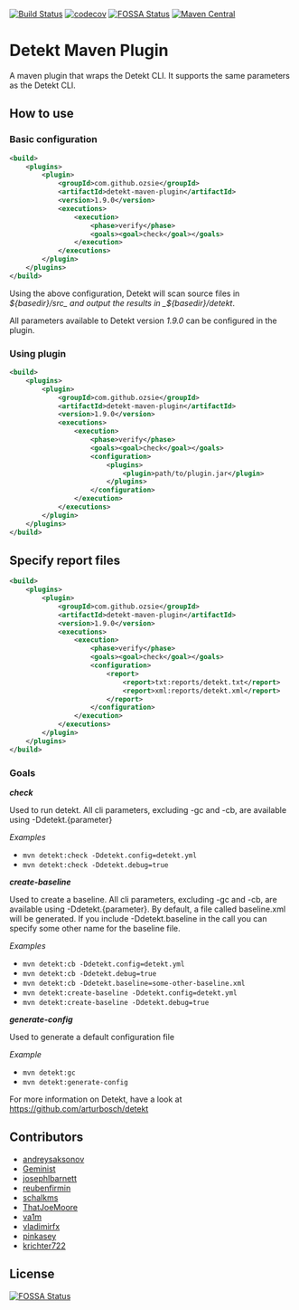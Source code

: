 [![Build Status](https://travis-ci.org/Ozsie/detekt-maven-plugin.svg?branch=master)](https://travis-ci.org/Ozsie/detekt-maven-plugin)
[![codecov](https://codecov.io/gh/Ozsie/detekt-maven-plugin/branch/master/graph/badge.svg)](https://codecov.io/gh/Ozsie/detekt-maven-plugin)
[![FOSSA Status](https://app.fossa.io/api/projects/git%2Bgithub.com%2FOzsie%2Fdetekt-maven-plugin.svg?type=shield)](https://app.fossa.io/projects/git%2Bgithub.com%2FOzsie%2Fdetekt-maven-plugin?ref=badge_shield)
[![Maven Central](https://img.shields.io/maven-central/v/com.github.ozsie/detekt-maven-plugin.svg?label=Maven%20Central)](https://search.maven.org/search?q=g:%22com.github.ozsie%22%20AND%20a:%22detekt-maven-plugin%22)

# Detekt Maven Plugin

A maven plugin that wraps the Detekt CLI. It supports the same parameters as the Detekt CLI.

## How to use
### Basic configuration
```xml
<build>
    <plugins>
        <plugin>
            <groupId>com.github.ozsie</groupId>
            <artifactId>detekt-maven-plugin</artifactId>
            <version>1.9.0</version>
            <executions>
                <execution>
                    <phase>verify</phase>
                    <goals><goal>check</goal></goals>
                </execution>
            </executions>
        </plugin>
    </plugins>
</build>
```
Using the above configuration, Detekt will scan source files in _${basedir}/src_ and output the results in _${basedir}/detekt_.

All parameters available to Detekt version _1.9.0_ can be configured in
the plugin.


### Using plugin
```xml
<build>
    <plugins>
        <plugin>
            <groupId>com.github.ozsie</groupId>
            <artifactId>detekt-maven-plugin</artifactId>
            <version>1.9.0</version>
            <executions>
                <execution>
                    <phase>verify</phase>
                    <goals><goal>check</goal></goals>
                    <configuration>
                        <plugins>
                            <plugin>path/to/plugin.jar</plugin>
                        </plugins>
                    </configuration>
                </execution>
            </executions>
        </plugin>
    </plugins>
</build>
```

## Specify report files
```xml
<build>
    <plugins>
        <plugin>
            <groupId>com.github.ozsie</groupId>
            <artifactId>detekt-maven-plugin</artifactId>
            <version>1.9.0</version>
            <executions>
                <execution>
                    <phase>verify</phase>
                    <goals><goal>check</goal></goals>
                    <configuration>
                        <report>
                            <report>txt:reports/detekt.txt</report>
                            <report>xml:reports/detekt.xml</report>
                        </report>
                    </configuration>
                </execution>
            </executions>
        </plugin>
    </plugins>
</build>
```
### Goals
***check***

Used to run detekt. All cli parameters, excluding -gc and -cb, are available using -Ddetekt.{parameter}

_Examples_

 * `mvn detekt:check -Ddetekt.config=detekt.yml`
 * `mvn detekt:check -Ddetekt.debug=true`

***create-baseline***

Used to create a baseline. All cli parameters, excluding -gc and -cb,
are available using -Ddetekt.{parameter}. By default, a file called
baseline.xml will be generated. If you include -Ddetekt.baseline in the
call you can specify some other name for the baseline file.

_Examples_

*  `mvn detekt:cb -Ddetekt.config=detekt.yml`
 * `mvn detekt:cb -Ddetekt.debug=true`
*  `mvn detekt:cb -Ddetekt.baseline=some-other-baseline.xml`
*  `mvn detekt:create-baseline -Ddetekt.config=detekt.yml`
 * `mvn detekt:create-baseline -Ddetekt.debug=true`

***generate-config***

Used to generate a default configuration file

_Example_

 * `mvn detekt:gc`
 * `mvn detekt:generate-config`
 
 For more information on Detekt, have a look at https://github.com/arturbosch/detekt
 
## Contributors
 * [andreysaksonov](https://github.com/andreysaksonov)
 * [Geminist](https://github.com/Geminist)
 * [josephlbarnett](https://github.com/josephlbarnett)
 * [reubenfirmin](https://github.com/reubenfirmin)
 * [schalkms](https://github.com/schalkms)
 * [ThatJoeMoore](https://github.com/ThatJoeMoore)
 * [va1m](https://github.com/va1m)
 * [vladimirfx](https://github.com/vladimirfx)
 * [pinkasey](https://github.com/pinkasey)
 * [krichter722](https://github.com/krichter722)


## License
[![FOSSA Status](https://app.fossa.io/api/projects/git%2Bgithub.com%2FOzsie%2Fdetekt-maven-plugin.svg?type=large)](https://app.fossa.io/projects/git%2Bgithub.com%2FOzsie%2Fdetekt-maven-plugin?ref=badge_large)
